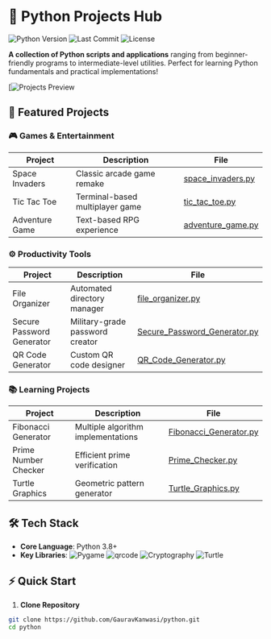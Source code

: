 # 🐍 Python Projects Hub

![Python Version](https://img.shields.io/badge/Python-3.8+-blue?logo=python&logoColor=white)
![Last Commit](https://img.shields.io/github/last-commit/GauravKanwasi/python)
![License](https://img.shields.io/badge/License-MIT-success)

**A collection of Python scripts and applications** ranging from beginner-friendly programs to intermediate-level utilities. Perfect for learning Python fundamentals and practical implementations!

[![Projects Preview](![image](https://github.com/user-attachments/assets/4e5fafdf-b83b-49ce-83f4-5e657b659876)
)

## 🚀 Featured Projects

### 🎮 Games & Entertainment
| Project | Description | File |
|---------|-------------|------|
| Space Invaders | Classic arcade game remake | [space_invaders.py](https://github.com/GauravKanwasi/python/blob/main/space%20invaders.py) |
| Tic Tac Toe | Terminal-based multiplayer game | [tic_tac_toe.py](https://github.com/GauravKanwasi/python/blob/main/tic%20tac%20toe.py) |
| Adventure Game | Text-based RPG experience | [adventure_game.py](https://github.com/GauravKanwasi/python/blob/main/adventure%20game.py) |

### ⚙️ Productivity Tools
| Project | Description | File |
|---------|-------------|------|
| File Organizer | Automated directory manager | [file_organizer.py](https://github.com/GauravKanwasi/python/blob/main/file%20organizer.py) |
| Secure Password Generator | Military-grade password creator | [Secure_Password_Generator.py](https://github.com/GauravKanwasi/python/blob/main/Secure%20Password%20Generator.py) |
| QR Code Generator | Custom QR code designer | [QR_Code_Generator.py](https://github.com/GauravKanwasi/python/blob/main/QR%20Code%20Generator.py) |

### 📚 Learning Projects
| Project | Description | File |
|---------|-------------|------|
| Fibonacci Generator | Multiple algorithm implementations | [Fibonacci_Generator.py](https://github.com/GauravKanwasi/python/blob/main/Fibonacci%20Sequence%20Generator.py) |
| Prime Number Checker | Efficient prime verification | [Prime_Checker.py](https://github.com/GauravKanwasi/python/blob/main/Prime%20Number%20Checker.py) |
| Turtle Graphics | Geometric pattern generator | [Turtle_Graphics.py](https://github.com/GauravKanwasi/python/blob/main/Turtle%20Graphics.py) |

## 🛠️ Tech Stack
- **Core Language**: Python 3.8+
- **Key Libraries**: 
  ![Pygame](https://img.shields.io/badge/-Pygame-black)
  ![qrcode](https://img.shields.io/badge/-qrcode-blue)
  ![Cryptography](https://img.shields.io/badge/-Cryptography-brightgreen)
  ![Turtle](https://img.shields.io/badge/-TurtleGraphics-lightblue)

## ⚡ Quick Start

1. **Clone Repository**
```bash
git clone https://github.com/GauravKanwasi/python.git
cd python
